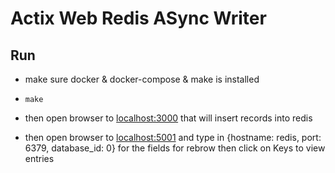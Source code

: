 # Actix Web Redis ASync Writer

## Run

- make sure docker & docker-compose & make is installed

- ``` make ```

- then open browser to [localhost:3000](http://localhost:3000) that will insert records into redis

- then open browser to [localhost:5001](http://localhost:5001) and type in {hostname: redis, port: 6379, database_id: 0} for the fields for rebrow then click on Keys to view entries
